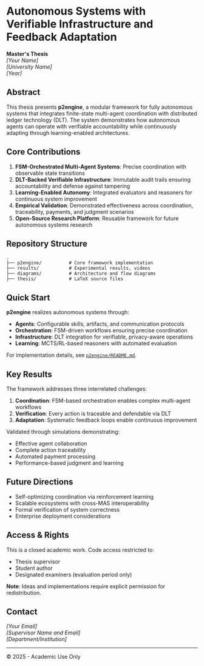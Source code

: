 # Autonomous Systems with Verifiable Infrastructure and Feedback Adaptation

**Master's Thesis**  
_[Your Name]_  
_[University Name]_  
_[Year]_

## Abstract

This thesis presents **p2engine**, a modular framework for fully autonomous systems that integrates finite-state multi-agent coordination with distributed ledger technology (DLT). The system demonstrates how autonomous agents can operate with verifiable accountability while continuously adapting through learning-enabled architectures.

## Core Contributions

1. **FSM-Orchestrated Multi-Agent Systems**: Precise coordination with observable state transitions
2. **DLT-Backed Verifiable Infrastructure**: Immutable audit trails ensuring accountability and defense against tampering
3. **Learning-Enabled Autonomy**: Integrated evaluators and reasoners for continuous system improvement
4. **Empirical Validation**: Demonstrated effectiveness across coordination, traceability, payments, and judgment scenarios
5. **Open-Source Research Platform**: Reusable framework for future autonomous systems research

## Repository Structure

```
.
├── p2engine/          # Core framework implementation
├── results/           # Experimental results, videos
├── diagrams/          # Architecture and flow diagrams
├── thesis/            # LaTeX source files
```

## Quick Start

**p2engine** realizes autonomous systems through:

- **Agents**: Configurable skills, artifacts, and communication protocols
- **Orchestration**: FSM-driven workflows ensuring precise coordination
- **Infrastructure**: DLT integration for verifiable, privacy-aware operations
- **Learning**: MCTS/RL-based reasoners with automated evaluation

For implementation details, see [`p2engine/README.md`](p2engine/README.md).

## Key Results

The framework addresses three interrelated challenges:

1. **Coordination**: FSM-based orchestration enables complex multi-agent workflows
2. **Verification**: Every action is traceable and defendable via DLT
3. **Adaptation**: Systematic feedback loops enable continuous improvement

Validated through simulations demonstrating:

- Effective agent collaboration
- Complete action traceability
- Automated payment processing
- Performance-based judgment and learning

## Future Directions

- Self-optimizing coordination via reinforcement learning
- Scalable ecosystems with cross-MAS interoperability
- Formal verification of system correctness
- Enterprise deployment considerations

## Access & Rights

This is a closed academic work. Code access restricted to:

- Thesis supervisor
- Student author
- Designated examiners (evaluation period only)

**Note**: Ideas and implementations require explicit permission for redistribution.

## Contact

_[Your Email]_  
_[Supervisor Name and Email]_  
_[Department/Institution]_

---

© 2025 - Academic Use Only
